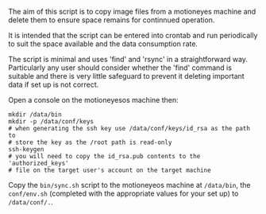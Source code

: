 The aim of this script is to copy image files from a motioneyes machine and delete them to ensure space remains for continnued operation.

It is intended that the script can be entered into crontab and run periodically to suit the space available and the data consumption rate.

The script is minimal and uses 'find' and 'rsync' in a straightforward way.  Particularly any user should consider whether the 'find' command is suitable and there is very little safeguard to prevent it deleting important data if set up is not correct.

Open a console on the motioneyesos machine then:

    mkdir /data/bin
    mkdir -p /data/conf/keys
    # when generating the ssh key use /data/conf/keys/id_rsa as the path to
    # store the key as the /root path is read-only 
    ssh-keygen
    # you will need to copy the id_rsa.pub contents to the 'authorized_keys'
    # file on the target user's account on the target machine
    
Copy the `bin/sync.sh` script to the motioneyeos machine at `/data/bin`, the `conf/env.sh` (completed with the appropriate values for your set up) to `/data/conf/.`.
